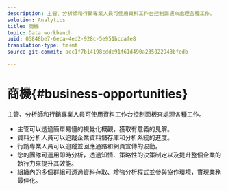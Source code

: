 ```yaml
---
description: 主管、分析師和行銷專業人員可使用資料工作台控制面板來處理各種工作。
solution: Analytics
title: 商機
topic: Data workbench
uuid: 05848be7-6eca-4ed2-928c-5e951bcdafe8
translation-type: tm+mt
source-git-commit: aec1f7b14198cdde91f61d490a235022943bfedb

---
```



# 商機{#business-opportunities}

主管、分析師和行銷專業人員可使用資料工作台控制面板來處理各種工作。

* 主管可以透過簡單易懂的視覺化概觀，獲取有意義的見解。
* 資料分析人員可以追蹤企業資料儲存庫和分析系統的進度。
* 行銷專業人員可以追蹤並回應通路和網頁宣傳的波動。
* 您的團隊可運用即時分析，透過知情、策略性的決策制定以及提升整個企業的執行力來提升其效能。
* 組織內的多個群組可透過資料存取、增強分析程式並參與協作環境，實現業務最佳化。

